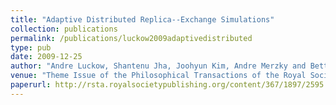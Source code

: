```yaml
---
title: "Adaptive Distributed Replica--Exchange Simulations"
collection: publications
permalink: /publications/luckow2009adaptivedistributed
type: pub
date: 2009-12-25
author: "Andre Luckow, Shantenu Jha, Joohyun Kim, Andre Merzky and Bettina Schnor"
venue: "Theme Issue of the Philosophical Transactions of the Royal Society A: Crossing Boundaries: Computational Science, E-Science and Global E-Infrastructure Proceedings of the UK e-Science All Hands Meeting"
paperurl: http://rsta.royalsocietypublishing.org/content/367/1897/2595.full.pdf
---
```


